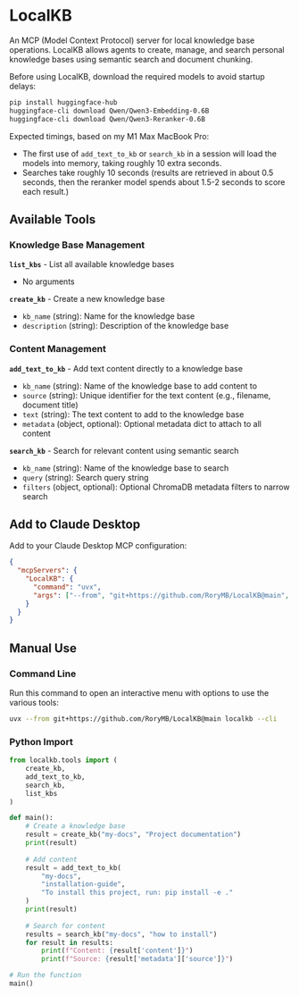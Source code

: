 # LocalKB

An MCP (Model Context Protocol) server for local knowledge base operations. LocalKB allows agents to create, manage, and search personal knowledge bases using semantic search and document chunking.

Before using LocalKB, download the required models to avoid startup delays:

```bash
pip install huggingface-hub
huggingface-cli download Qwen/Qwen3-Embedding-0.6B
huggingface-cli download Qwen/Qwen3-Reranker-0.6B
```

Expected timings, based on my M1 Max MacBook Pro:
- The first use of `add_text_to_kb` or `search_kb` in a session will load the models into memory, taking roughly 10 extra seconds.
- Searches take roughly 10 seconds (results are retrieved in about 0.5 seconds, then the reranker model spends about 1.5-2 seconds to score each result.)

## Available Tools

### Knowledge Base Management

**`list_kbs`** - List all available knowledge bases
- No arguments

**`create_kb`** - Create a new knowledge base
- `kb_name` (string): Name for the knowledge base
- `description` (string): Description of the knowledge base

### Content Management

**`add_text_to_kb`** - Add text content directly to a knowledge base
- `kb_name` (string): Name of the knowledge base to add content to
- `source` (string): Unique identifier for the text content (e.g., filename, document title)
- `text` (string): The text content to add to the knowledge base
- `metadata` (object, optional): Optional metadata dict to attach to all content

**`search_kb`** - Search for relevant content using semantic search
- `kb_name` (string): Name of the knowledge base to search
- `query` (string): Search query string
- `filters` (object, optional): Optional ChromaDB metadata filters to narrow search


## Add to Claude Desktop

Add to your Claude Desktop MCP configuration:

```json
{
  "mcpServers": {
    "LocalKB": {
      "command": "uvx",
      "args": ["--from", "git+https://github.com/RoryMB/LocalKB@main", "localkb"]
    }
  }
}
```

## Manual Use

### Command Line

Run this command to open an interactive menu with options to use the various tools:

```bash
uvx --from git+https://github.com/RoryMB/LocalKB@main localkb --cli
```

### Python Import

```python
from localkb.tools import (
    create_kb,
    add_text_to_kb,
    search_kb,
    list_kbs
)

def main():
    # Create a knowledge base
    result = create_kb("my-docs", "Project documentation")
    print(result)
    
    # Add content
    result = add_text_to_kb(
        "my-docs",
        "installation-guide",
        "To install this project, run: pip install -e ."
    )
    print(result)
    
    # Search for content
    results = search_kb("my-docs", "how to install")
    for result in results:
        print(f"Content: {result['content']}")
        print(f"Source: {result['metadata']['source']}")

# Run the function
main()
```
